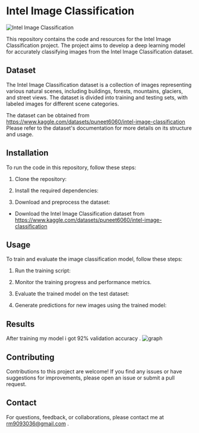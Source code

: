 # Intel Image Classification
![Intel Image Classification](https://github.com/Rohitkushwaha79/Intel_Image_Classification/assets/118690283/e162f7a3-699d-4e4a-ae4c-31cd32b33733)


This repository contains the code and resources for the Intel Image Classification project. The project aims to develop a deep learning model for accurately classifying images from the Intel Image Classification dataset.

## Dataset

The Intel Image Classification dataset is a collection of images representing various natural scenes, including buildings, forests, mountains, glaciers, and street views. The dataset is divided into training and testing sets, with labeled images for different scene categories.

The dataset can be obtained from https://www.kaggle.com/datasets/puneet6060/intel-image-classification 
Please refer to the dataset's documentation for more details on its structure and usage.

## Installation

To run the code in this repository, follow these steps:

1. Clone the repository:

2. Install the required dependencies:

3. Download and preprocess the dataset:
- Download the Intel Image Classification dataset from https://www.kaggle.com/datasets/puneet6060/intel-image-classification 
## Usage

To train and evaluate the image classification model, follow these steps:

1. Run the training script:

2. Monitor the training progress and performance metrics.

3. Evaluate the trained model on the test dataset:

4. Generate predictions for new images using the trained model:

## Results

After training my model i got 92% validation accuracy .
![graph](https://github.com/Rohitkushwaha79/Intel_Image_Classification/assets/118690283/52890b06-8a35-4ac2-88c2-22c44f96a5ce)


## Contributing

Contributions to this project are welcome! If you find any issues or have suggestions for improvements, please open an issue or submit a pull request. 

## Contact

For questions, feedback, or collaborations, please contact me at rm9093036@gmail.com .
